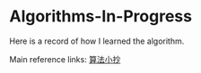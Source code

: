 # Algorithms-In-Progress

Here is a record of how I learned the algorithm.



Main reference links: [算法小抄](
https://labuladong.gitee.io/algo/)
